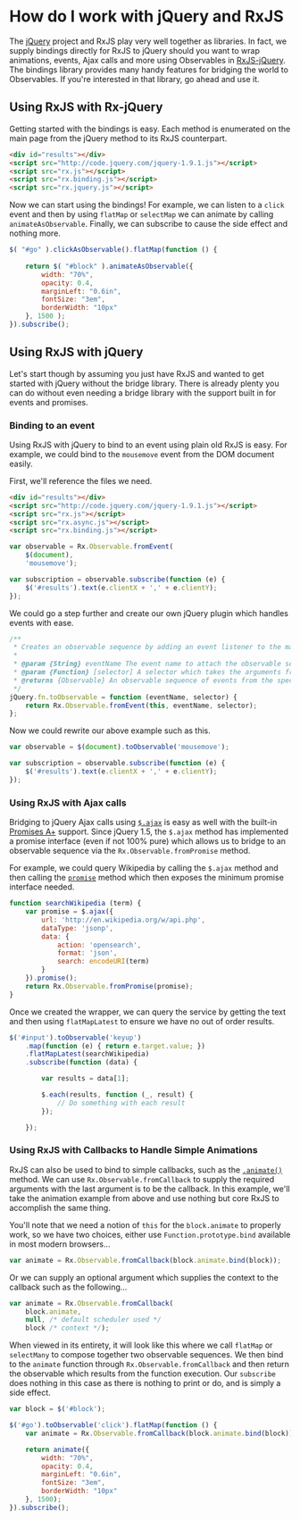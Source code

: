 # How do I work with jQuery and RxJS #

The [jQuery](http://jquery.com) project and RxJS play very well together as libraries.  In fact, we supply bindings directly for RxJS to jQuery should you want to wrap animations, events, Ajax calls and more using Observables in [RxJS-jQuery](https://github.com/Reactive-Extensions/RxJS-jQuery).  The bindings library provides many handy features for bridging the world to Observables.  If you're interested in that library, go ahead and use it.  

## Using RxJS with Rx-jQuery ##

Getting started with the bindings is easy.  Each method is enumerated on the main page from the jQuery method to its RxJS counterpart.

```html
<div id="results"></div>
<script src="http://code.jquery.com/jquery-1.9.1.js"></script>
<script src="rx.js"></script>
<script src="rx.binding.js"></script>
<script src="rx.jquery.js"></script>
```

Now we can start using the bindings!  For example, we can listen to a `click` event and then by using `flatMap` or `selectMap` we can animate by calling `animateAsObservable`.  Finally, we can subscribe to cause the side effect and nothing more.

```js
$( "#go" ).clickAsObservable().flatMap(function () {
	  
	return $( "#block" ).animateAsObservable({
		width: "70%",
		opacity: 0.4,
		marginLeft: "0.6in",
		fontSize: "3em",
		borderWidth: "10px"
	}, 1500 );
}).subscribe();
```

## Using RxJS with jQuery ##

Let's start though by assuming you just have RxJS and wanted to get started with jQuery without the bridge library.  There is already plenty you can do without even needing a bridge library with the support built in for events and promises.

### Binding to an event ###

Using RxJS with jQuery to bind to an event using plain old RxJS is easy.  For example, we could bind to the `mousemove` event from the DOM document easily.

First, we'll reference the files we need.

```html
<div id="results"></div>
<script src="http://code.jquery.com/jquery-1.9.1.js"></script>
<script src="rx.js"></script>
<script src="rx.async.js"></script>
<script src="rx.binding.js"></script>
```

```js
var observable = Rx.Observable.fromEvent(
	$(document),
	'mousemove');

var subscription = observable.subscribe(function (e) {
	$('#results').text(e.clientX + ',' + e.clientY);
});
```

We could go a step further and create our own jQuery plugin which handles events with ease.

```js
/**
 * Creates an observable sequence by adding an event listener to the matching jQuery element
 *
 * @param {String} eventName The event name to attach the observable sequence.
 * @param {Function} [selector] A selector which takes the arguments from the event handler to produce a single item to yield on next.
 * @returns {Observable} An observable sequence of events from the specified element and the specified event.
 */
jQuery.fn.toObservable = function (eventName, selector) {
	return Rx.Observable.fromEvent(this, eventName, selector);	
};
```

Now we could rewrite our above example such as this.

```js
var observable = $(document).toObservable('mousemove');

var subscription = observable.subscribe(function (e) {
	$('#results').text(e.clientX + ',' + e.clientY);
});
```

### Using RxJS with Ajax calls ###

Bridging to jQuery Ajax calls using [`$.ajax`](http://api.jquery.com/jQuery.ajax/) is easy as well with the built-in [Promises A+](https://github.com/promises-aplus/promises-spec) support.  Since jQuery 1.5, the `$.ajax` method has implemented a promise interface (even if not 100% pure) which allows us to bridge to an observable sequence via the `Rx.Observable.fromPromise` method.

For example, we could query Wikipedia by calling the `$.ajax` method and then calling the [`promise`](http://api.jquery.com/deferred.promise/) method which then exposes the minimum promise interface needed.

```js
function searchWikipedia (term) {
    var promise = $.ajax({
        url: 'http://en.wikipedia.org/w/api.php',
        dataType: 'jsonp',
        data: {
            action: 'opensearch',
            format: 'json',
            search: encodeURI(term)
        }
    }).promise();
    return Rx.Observable.fromPromise(promise);
}
```

Once we created the wrapper, we can query the service by getting the text and then using `flatMapLatest` to ensure we have no out of order results.

```js
$('#input').toObservable('keyup')
	.map(function (e) { return e.target.value; })
	.flatMapLatest(searchWikipedia)
	.subscribe(function (data) {

		var results = data[1];

		$.each(results, function (_, result) {
			// Do something with each result
		});

	});
```

### Using RxJS with Callbacks to Handle Simple Animations ###

RxJS can also be used to bind to simple callbacks, such as the [`.animate()`](http://api.jquery.com/animate/) method.  We can use `Rx.Observable.fromCallback` to supply the required arguments with the last argument is to be the callback.  In this example, we'll take the animation example from above and use nothing but core RxJS to accomplish the same thing.

You'll note that we need a notion of `this` for the `block.animate` to properly work, so we have two choices, either use `Function.prototype.bind` available in most modern browsers...

```js
var animate = Rx.Observable.fromCallback(block.animate.bind(block));
```

Or we can supply an optional argument which supplies the context to the callback such as the following...

```js
var animate = Rx.Observable.fromCallback(
	block.animate,
	null, /* default scheduler used */
	block /* context */);
```

When viewed in its entirety, it will look like this where we call `flatMap` or `selectMany` to compose together two observable sequences.  We then bind to the `animate` function through `Rx.Observable.fromCallback` and then return the observable which results from the function execution.  Our `subscribe` does nothing in this case as there is nothing to print or do, and is simply a side effect.

```js
var block = $('#block');

$('#go').toObservable('click').flatMap(function () {
    var animate = Rx.Observable.fromCallback(block.animate.bind(block));

    return animate({
        width: "70%",
        opacity: 0.4,
        marginLeft: "0.6in",
        fontSize: "3em",
        borderWidth: "10px"
    }, 1500);
}).subscribe();
```
